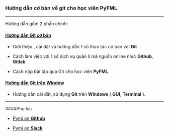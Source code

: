 ### Hướng dẫn cơ bản về git cho học viên PyFML

---

Hướng dẫn gồm 2 phần chính:

#### [__Hướng dẫn Git cơ bản__](introduction_to_git.md)

* Giới thiệu , cài đặt và hướng dẫn 1 số thao tác cơ bản với __Git__

* Cách làm việc với 1 số dịch vụ quản lí mã nguồn online như: __Github__, __Gitlab__

* Cách nộp bài tập qua Git cho học viên __PyFML__.

#### [__Hướng dẫn Git trên Window__](introduction_to_git_GUI.md)

* Hướng dẫn cài đặt, sử dụng __Git__ trên __Windows__ ( __GUI__, __Terminal__ ).

---

####Phụ lục

* [Pymi on __Github__](https://github.com/pymivn)

* [Pymi on __Slack__](https://pymi-slack.herokuapp.com/)